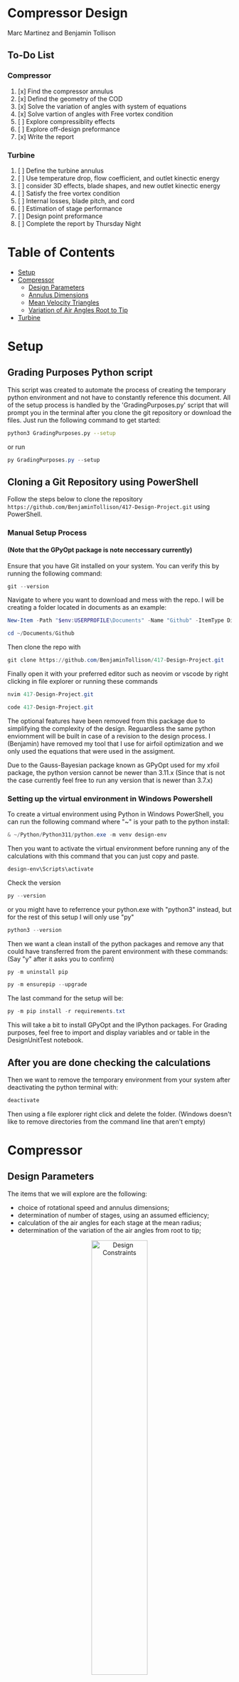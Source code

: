 # Compressor Design
Marc Martinez and Benjamin Tollison
## To-Do List
### Compressor
1. [x] Find the compressor annulus
2. [x] Defind the geometry of the COD
3. [x] Solve the variation of angles with system of equations
4. [x] Solve vartion of angles with Free vortex condition
5. [ ] Explore compressiblity effects
6. [ ] Explore off-design preformance
7. [x] Write the report

### Turbine
1. [ ] Define the turbine annulus
2. [ ] Use temperature drop, flow coefficient, and outlet kinectic energy
3. [ ] consider 3D effects, blade shapes, and new outlet kinectic energy
4. [ ] Satisfy the free vortex condition
5. [ ] Internal losses, blade pitch, and cord
6. [ ] Estimation of stage performance
7. [ ] Design point preformance
8. [ ] Complete the report by Thursday Night
# Table of Contents
- [Setup](#setup)
- [Compressor](#compressor)
  - [Design Parameters](#design-parameters)
  - [Annulus Dimensions](#annulus-dimensions)
  - [Mean Velocity Triangles](#mean-velocity-triangles)
  - [Variation of Air Angles Root to Tip](#variation-of-air-angles-root-to-tip)
- [Turbine](#turbine)
# Setup
## Grading Purposes Python script
This script was created to automate the process of creating the temporary python environment and not have to constantly reference this document. All of the setup process is handled by the 'GradingPurposes.py' script that will prompt you in the terminal after you clone the git repository or download the files. Just run the following command to get started:

```bash
python3 GradingPurposes.py --setup
```
or run 

```powershell
py GradingPurposes.py --setup
```

## Cloning a Git Repository using PowerShell

Follow the steps below to clone the repository `https://github.com/BenjaminTollison/417-Design-Project.git` using PowerShell.

### Manual Setup Process
#### (Note that the GPyOpt package is note neccessary currently)

Ensure that you have Git installed on your system. You can verify this by running the following command:

```powershell
git --version
```
Navigate to where you want to download and mess with the repo. I will be creating a folder located in documents as an example:
```powershell
New-Item -Path "$env:USERPROFILE\Documents" -Name "Github" -ItemType Directory
```
```powershell
cd ~/Documents/Github
```
Then clone the repo with
```powershell
git clone https://github.com/BenjaminTollison/417-Design-Project.git
```
Finally open it with your preferred editor such as neovim or vscode by right clicking in file explorer or running these commands
```powershell 
nvim 417-Design-Project.git
```
```powershell 
code 417-Design-Project.git
```
The optional features have been removed from this package due to simplifying the complexity of the design. Reguardless the same python enviornment will be built in case of a revision to the design process. I (Benjamin) have removed my tool that I use for airfoil optimization and we only used the equations that were used in the assigment. 

Due to the Gauss-Bayesian package known as GPyOpt used for my xfoil package, the python version cannot be newer than 3.11.x
(Since that is not the case currently feel free to run any version that is newer than 3.7.x)
### Setting up the virtual environment in Windows Powershell

To create a virtual environment using Python in Windows PowerShell, you can run the following command where "~" is your path to the python install:

```powershell
& ~/Python/Python311/python.exe -m venv design-env
```
Then you want to activate the virtual environment before running any of the calculations with this command that you can just copy and paste.
```powershell
design-env\Scripts\activate
```
Check the version

```powershell
py --version
```
or you might have to referrence your python.exe with "python3" instead, but for the rest of this setup I will only use "py"

```powershell
python3 --version
```

Then we want a clean install of the python packages and remove any that could have transferred from the parent environment with these commands:(Say "y" after it asks you to confirm)
```powershell
py -m uninstall pip
```
```powershell
py -m ensurepip --upgrade
```
The last command for the setup will be:

```powershell
py -m pip install -r requirements.txt
```
This will take a bit to install GPyOpt and the IPython packages. For Grading purposes, feel free to import and display variables and or table in the DesignUnitTest notebook.

## After you are done checking the calculations
Then we want to remove the temporary environment from your system after deactivating the python terminal with:

```powershell
deactivate
```
Then using a file explorer right click and delete the folder. (Windows doesn't like to remove directories from the command line that aren't empty)

# Compressor
## Design Parameters
The items that we will explore are the following:
+ choice of rotational speed and annulus dimensions;
+ determination of number of stages, using an assumed efficiency;
+ calculation of the air angles for each stage at the mean radius;
+ determination of the variation of the air angles from root to tip;
<div style="text-align: center;">
<img src="appendix/Compressor-design-parameters.png" alt="Design Constraints" width="50%">
</div>
The example given to already has the number of stages and rotation speed given to us, we will start by defining the annulus shape by creating a function for the hub radius.

# Annulus Dimensions
The first step is going to contrain the cross sectional inlet by the mach number and the hub-tip-ratio by conservation of mass.

```math
\dot{m}_{in} = \dot{m}_{out} = \rho_{in} v_{in} \sigma_{in} 
```

First to find $\rho_{in}$ with ideal gas assumption
```math
\rho_{in} = \frac{P_{01}}{R_{air}T_{01}}
```
Then we can use the equations in the example to find the outer radius:
```math
m = \rho_1 \sigma C_{al} = \rho_1 \pi r_i^2 \left[ 1 - \left( \frac{r_r}{r_t} \right)^2 \right] C_a
```

$$
C_a = M_{in} \sqrt{\gamma R T_{01}}
$$

$$
r_t^2 = \frac{m}{\pi \rho_1 C_{al} \left[ 1 - \left( \frac{r_r}{r_t} \right)^2 \right]}
$$
$$
\sigma = \pi \left(r_t^2 - r_h^2\right)
$$
$$
r_h^2 = r_t^2 - \frac{\sigma}{\pi}
$$
Due to being a Constant Outer Diameter the $r_{tip}$ is going to be the same at the inlet and the outlet. Also, we need to convert the rpm to usable units in order to get the $U_t$.
$$
N_{rads} = \text{RPM} \times \frac{2 \pi}{60}
$$
$$
N_{rev} = \frac{\text{RPM}}{60}
$$

$$U_T = N_{rads} \times r_{tip} $$

Doing all the following produces this table

|              |           0 | 1                   |          2 |
|:-------------|------------:|:--------------------|-----------:|
| N_rads       | 2686.06     | rads/s              | nan        |
| N_rev        |  427.5      | rev/s               | nan        |
| U_t          |  347.516    | m/s                 | nan        |
| C_a          |  170.131    | m/s                 | nan        |
| inlet_radii  |    0.051751 | 0.09056430561399292 |   0.129378 |
| outlet_radii |    0.110233 | 0.11980539516492981 |   0.129378 |

The temperature at the outlet was found by:
$$
T_{02} = T_{01} \left( \frac{p_{02}}{p_{01}} \right)^{\frac{n-1}{n}}
$$
$$
T_2 = T_{02} - \frac{C_a^2}{2c_p}
$$
# Mean Velocity Triangles
The first assumption that we made was to use a smooth exponential interpolation from the inlet hub to the outlet hub radius calcuated in the previous file. Finding the meaning radius was just as simple as taking the average between the two radii at each x value. Producing the following shape with x being the non-dimensional length of $x = \frac{l}{L_{compressor}}$. That way we didn't have to arbitrarily define the cord lengths per stage.
<div style="text-align: center;">
<img src="appendix/compressor-geometry.png" alt="Geometry" width="80%">
</div>

The system of equations to find the velocity angles at each stage are the following:
$$
\Delta T_{0s} = \frac{\lambda}{c_p} U C_a \left( \tan \beta_1 - \tan \beta_2 \right)
$$
$$ 
\Lambda = \frac{C_a}{2U}\left(\tan \beta_1 + \tan \beta_2\right)
$$
$$
\frac{U}{C_a} = \tan \alpha_1 + \tan \beta_1
$$
$$
\frac{U}{C_a} = \tan \alpha_2 + \tan \beta_2
$$
That means that we need to define $\Lambda = \Lambda(x)$ and $\lambda = \lambda(x)$. Because the example of Constant Mean Diameter uses discrete numbers that start higher and rapidly decrease in the range of [0,1]. I defined the functions by inlet and outlet values with a scaling factor for an exponential decay model. Below are the following functions.

<div style="text-align: center;">
<img src="appendix/degree of reaction.png" alt="Geometry" width="80%">
</div>
<div style="text-align: center;">
<img src="appendix/work done.png" alt="Geometry" width="80%">
</div>

Now that those are defined as what can by call the design hyperparameters by turning the inlet, outlet, and scaling factors manually into the following system of equations scheme. Note that the de Haller criteria is what we used to verify if the angles prevent flow seperation. $\frac{V_2}{V_1} \geq 0.72$
```math

b_1 = \frac{c_p \Delta T_{os}}{x(x) U(x) c_a}, \quad b_2 = \frac{2 \Delta(x) U(x,x)}{c_a}
```

```math
\begin{bmatrix}
\tan \beta_1 \\
\tan \beta_2
\end{bmatrix}
=
\begin{bmatrix}
1 & -1 \\
1 & 1
\end{bmatrix}^{-1}
\begin{bmatrix}
b_1 \\
b_2
\end{bmatrix}
```

```math
\begin{bmatrix}
\beta_1 \\
\beta_2
\end{bmatrix}
=
\tan^{-1}
\left(
\begin{bmatrix}
1 & -1 \\
1 & 1
\end{bmatrix}^{-1}
\begin{bmatrix}
b_1 \\
b_2
\end{bmatrix}
\right)
```

```math
\begin{pmatrix}
\alpha_1 \\
\alpha_2
\end{pmatrix}
=
\tan^{-1}
\left(
\frac{U}{c_a}
- \tan
\begin{pmatrix}
\beta_1 \\
\beta_2
\end{pmatrix}
\right)
```

```math
\begin{pmatrix}
c_{w1} \\
c_{w2}
\end{pmatrix}
=
c_a \tan
\begin{pmatrix}
\alpha_1 \\
\alpha_2
\end{pmatrix}
```

```math
\frac{V_{i+1}}{V_i} = \frac{\cos \alpha_i}{\cos \alpha_{i+1}} = \text{de Haller}
```
You may have noticed that $\alpha_1$ is now going to be a function of $\Lambda,\lambda$ which is intentional because after trying to hard code the angle of attack to be zero, flow seperation would happen. Because of python indexing the first stage starts at 0 and counts up to 4. Running this system of equations along the normalized x at equally spaced points produces the following. 

|    |   $\lambda$ |   $\Lambda$ |   $ \beta_1 $ |   $ \beta_2 $ |   $ \alpha_1 $ |   $ \alpha_2 $ |   $C_{w1}$ |   $C_{w2}$ |   de Haller |   $P_{0S}$ |   $T_{0S}$ |
|---:|------------:|------------:|--------------:|--------------:|---------------:|---------------:|-----------:|-----------:|------------:|-----------:|-----------:|
|  0 |      0.98   |      0.639  |        59.132 |       104.699 |          0.009 |         45.908 |      0.026 |    175.609 |      1.4372 |     1.5476 |     329.8  |
|  1 |      0.9131 |      0.4685 |        57.599 |        84.573 |         18.506 |         53.268 |     56.947 |    227.979 |      1.5856 |     2.2468 |     371.45 |
|  2 |      0.8725 |      0.4196 |        56.803 |        80.387 |         25.387 |         55.7   |     80.739 |    249.407 |      1.6032 |     3.1345 |     413.1  |
|  3 |      0.8479 |      0.4056 |        56.126 |        80.926 |         28.593 |         56.739 |     92.732 |    259.389 |      1.601  |     4.2343 |     454.75 |
|  4 |      0.833  |      0.4016 |        55.616 |        82.309 |         30.322 |         57.265 |     99.506 |    264.649 |      1.5963 |     5.5705 |     496.4  |

# Variation of air angles root to tip

Now an interesting consequence happens when we fix the degree of reaction and work done per stage and allowing that to determind the angle shapes. At each non-dimensional x we can run the system of equations for different $U_T=U_T(r) \epsilon [r_{hub}(x),r_{tip}=cont.]$ Which produces the following graphs.

<div style="text-align: center;">
<img src="appendix/Stage 1 variation.png" alt="Geometry" width="80%">
</div>

<div style="text-align: center;">
<img src="appendix/Stage 2 variation.png" alt="Geometry" width="80%">
</div>

<div style="text-align: center;">
<img src="appendix/Stage 3 variation.png" alt="Geometry" width="80%">
</div>

<div style="text-align: center;">
<img src="appendix/Stage 4 variation.png" alt="Geometry" width="80%">
</div>

<div style="text-align: center;">
<img src="appendix/Stage 5 variation.png" alt="Geometry" width="80%">
</div>

There are fairly dramatic angles in order to satisfy the work done and degree of reaction functions. After tuning these functions these were the best results that we found.

## Free vortex condition

We will now vary the air angles from root to tip by taking into account the various distributions of the whirl velocity with radius. For this design we will use the Free Vortex constraint For the first stage, the design choice is limited due to the lack of inlet guide vanes (IGVs), resulting in no whirl component as the airflow enters the compressor. Consequently, the inlet velocity remains uniform across the annular area. In subsequent stages, the whirl velocity as the airflow enters the rotor blades is influenced by the axial velocity and the outlet angle from the previous stage's stator. The allows greater flexibility in the aerodynamic design for these stages. For this design we will use a Free Vortex approach to analyze the first stage with the condition $V_U = $ constant holding true when $V_U = 0$ The focus will then shift to designing the third stage, taking into account that the mean radius design assumed $\Lambda_{mean} = 0.50$

To determine the air angles, it's necessary to assess the radial variation of $V_U$. Under the free vortex condition, $V_U*r =$ constant, with the value of $V_U$ previously established in the mean design calculation

### Note that the change in notation
$$ \beta_1 = \text{first stator angle}$$
$$ \beta_{1.5} = \text{second stator angle}$$
$$ \alpha_{1} = \text{angle of attack of the stator}$$
$$ \alpha_{1.5} = \text{angle of attack leaving the stator}$$
$$ \alpha_{2} = 0 \rightarrow V_2 = C_a$$
<div style="text-align: center;">
<img src="appendix/FreeVortexVariation.png" alt="Geometry" width="100%">
</div>

### Comparison

Both methods for finding the angles do result in serve turning angles of the flow that can lead to flow seperation in manuevers. To not have to manufacture the more twisted airfoils, we selected that using the Free Vortex solution is the better option. 
# Turbine